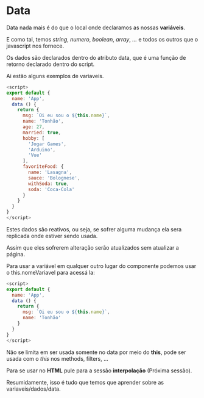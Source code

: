 # Data
Data nada mais é do que o local onde declaramos as nossas __variáveis__.

E como tal, temos *string*, *numero*, *boolean*, *array*, *…* e todos os outros que o javascript nos fornece.

Os dados são declarados dentro do atributo data, que é uma função de retorno declarado dentro do script.

Ai estão alguns exemplos de variaveis.

```js
<script>
export default {
  name: 'App',
  data () {
    return {
      msg: `Oi eu sou o ${this.name}`,
      name: 'Tonhão',
      age: 27,
      married: true,
      hobby: [
        'Jogar Games',
        'Arduino',
        'Vue'
      ],
      favoriteFood: {
        name: 'Lasagna',
        sauce: 'Bolognese',
        withSoda: true,
        soda: 'Coca-Cola'
      }
    }
  }
}
</script>
```

Estes dados são reativos, ou seja, se sofrer alguma mudança ela sera replicada onde estiver sendo usada.

Assim que eles sofrerem alteração serão atualizados sem atualizar a página.

Para usar a variável em qualquer outro lugar do componente podemos usar o this.nomeVariavel para acessá la:

```js
<script>
export default {
  name: 'App',
  data () {
    return {
      msg: `Oi eu sou o ${this.name}`,
      name: 'Tonhão'
    }
  }
}
</script>
```

Não se limita em ser usada somente no data por meio do **this**, pode ser usada com o _this_ nos methods, filters, ...

Para se usar no **HTML** pule para a sessão **interpolação** (Próxima sessão).

Resumidamente, isso é tudo que temos que aprender sobre as variaveis/dados/data.
